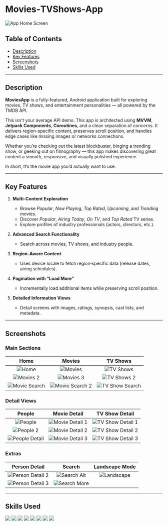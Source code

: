 # Movies‑TVShows‑App

![App Home Screen](assets/screenshots/intro.png)

## Table of Contents
- [Description](#description)  
- [Key Features](#key-features)  
- [Screenshots](#screenshots)  
- [Skills Used](#skills-used)  

---

## Description

**MoviesApp** is a fully-featured, Android application built for exploring movies, TV shows, and entertainment personalities — all powered by the TMDB API.

This isn't your average API demo. This app is architected using **MVVM**, **Jetpack Components**, **Coroutines**, and a clean separation of concerns. It delivers region-specific content, preserves scroll position, and handles edge cases like missing images or networks connections.

Whether you’re checking out the latest blockbuster, binging a trending show, or geeking out on filmography — this app makes discovering great content a smooth, responsive, and visually polished experience.

In short, It’s the movie app you’d actually want to use.

---

## Key Features
1. **Multi‑Content Exploration**  
   - Browse _Popular_, _Now Playing_, _Top Rated_, _Upcoming_, and _Trending_ movies.  
   - Discover _Popular_, _Airing Today_, _On TV_, and _Top Rated_ TV series.  
   - Explore profiles of industry professionals (actors, directors, etc.).

2. **Advanced Search Functionality**  
   - Search across movies, TV shows, and industry people.

3. **Region‑Aware Content**  
   - Uses device locale to fetch region‑specific data (release dates, airing schedules).

4. **Pagination with “Load More”**  
   - Incrementally load additional items while preserving scroll position.

5. **Detailed Information Views**  
   - Detail screens with images, ratings, synopsis, cast lists, and metadata.

---

## Screenshots

### Main Sections
| Home | Movies | TV Shows |
| :--: | :----: | :------: |
| ![Home](assets/screenshots/intro.png) | ![Movies](assets/screenshots/movies1.png) | ![TV Shows](assets/screenshots/tvshow1.png) |
| ![Movies 2](assets/screenshots/movies2.png) | ![Movies 3](assets/screenshots/movies3.png) | ![TV Shows 2](assets/screenshots/tvshow2.png) |
| ![Movie Search](assets/screenshots/moviesearch1.png) | ![Movie Search 2](assets/screenshots/moviesearch2.png) | ![TV Show Search](assets/screenshots/tvshowsearch.png) |

### Detail Views
| People | Movie Detail | TV Show Detail |
| :----: | :----------: | :------------: |
| ![People](assets/screenshots/people.png) | ![Movie Detail 1](assets/screenshots/moviedetail1.png) | ![TV Show Detail 1](assets/screenshots/tvshowdetail1.png) |
| ![People 2](assets/screenshots/people2.png) | ![Movie Detail 2](assets/screenshots/moviedetail2.png) | ![TV Show Detail 2](assets/screenshots/tvshowdetail2.png) |
| ![People Detail](assets/screenshots/peopledetail1.png) | ![Movie Detail 3](assets/screenshots/moviedetail3.png) | ![TV Show Detail 3](assets/screenshots/tvshowdetail3.png) |

### Extras
| Person Detail | Search | Landscape Mode |
| :-----------: | :----: | :------------: |
| ![Person Detail 2](assets/screenshots/peopledetail2.png) | ![Search Alt](assets/screenshots/peoplesearch1.png) | ![Landscape](assets/screenshots/landscape.png) |
| ![Person Detail 3](assets/screenshots/peopledetail3.png) | ![Search More](assets/screenshots/peoplesearch2.png) |  |

---

## Skills Used

<p align="left">
  <img src="https://img.shields.io/badge/Kotlin-7F52FF?style=for-the-badge&logo=kotlin&logoColor=white" />
  <img src="https://img.shields.io/badge/Android-3DDC84?style=for-the-badge&logo=android&logoColor=white" />
  <img src="https://img.shields.io/badge/Jetpack-4285F4?style=for-the-badge&logo=android&logoColor=white" />
  <img src="https://img.shields.io/badge/Coroutines-0095D5?style=for-the-badge&logo=kotlin&logoColor=white" />
  <img src="https://img.shields.io/badge/Retrofit-FF4088?style=for-the-badge&logo=android&logoColor=white" />
  <img src="https://img.shields.io/badge/Glide-90EE90?style=for-the-badge&logo=android&logoColor=black" />
  <img src="https://img.shields.io/badge/Material_UI-6200EE?style=for-the-badge&logo=material-ui&logoColor=white" />
  <img src="https://img.shields.io/badge/MVVM-000000?style=for-the-badge&logo=architect&logoColor=white" />
</p>
